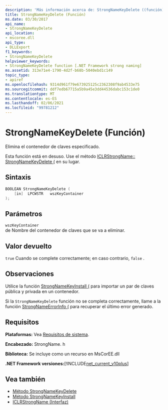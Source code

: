 ```yaml
---
description: 'Más información acerca de: StrongNameKeyDelete ((función)'
title: StrongNameKeyDelete (Función)
ms.date: 03/30/2017
api_name:
- StrongNameKeyDelete
api_location:
- mscoree.dll
api_type:
- DLLExport
f1_keywords:
- StrongNameKeyDelete
helpviewer_keywords:
- StrongNameKeyDelete function [.NET Framework strong naming]
ms.assetid: 313e71e4-1790-4d2f-b68b-5040ebd1c149
topic_type:
- apiref
ms.openlocfilehash: 9314d961f79e673925125c2362308f9ab4533e75
ms.sourcegitcommit: ddf7edb67715a5b9a45e3dd44536dabc153c1de0
ms.translationtype: MT
ms.contentlocale: es-ES
ms.lasthandoff: 02/06/2021
ms.locfileid: "99781212"
---
```

# <a name="strongnamekeydelete-function"></a>StrongNameKeyDelete (Función)

Elimina el contenedor de claves especificado.

Esta función está en desuso. Use el método [ICLRStrongName:: StrongNameKeyDelete (](../hosting/iclrstrongname-strongnamekeydelete-method.md) en su lugar.

## <a name="syntax"></a>Sintaxis

```cpp
BOOLEAN StrongNameKeyDelete (
    [in]  LPCWSTR   wszKeyContainer
);
```

## <a name="parameters"></a>Parámetros

`wszKeyContainer`\
de Nombre del contenedor de claves que se va a eliminar.

## <a name="return-value"></a>Valor devuelto

`true` Cuando se complete correctamente; en caso contrario, `false` .

## <a name="remarks"></a>Observaciones

Utilice la función [StrongNameKeyInstall (](strongnamekeyinstall-function.md) para importar un par de claves pública y privada en un contenedor.

Si la `StrongNameKeyDelete` función no se completa correctamente, llame a la función [StrongNameErrorInfo (](strongnameerrorinfo-function.md) para recuperar el último error generado.

## <a name="requirements"></a>Requisitos

**Plataformas:** Vea [Requisitos de sistema](../../get-started/system-requirements.md).

**Encabezado:** StrongName. h

**Biblioteca:** Se incluye como un recurso en MsCorEE.dll

**.NET Framework versiones:**[!INCLUDE[net_current_v10plus](../../../../includes/net-current-v10plus-md.md)]

## <a name="see-also"></a>Vea también

- [Método StrongNameKeyDelete](../hosting/iclrstrongname-strongnamekeydelete-method.md)
- [Método StrongNameKeyInstall](../hosting/iclrstrongname-strongnamekeyinstall-method.md)
- [ICLRStrongName (Interfaz)](../hosting/iclrstrongname-interface.md)
